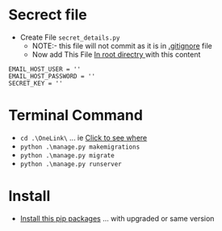 # Secrect file

-   Create File `secret_details.py`
    -   NOTE:- this file will not commit as it is in [.gitignore](.gitignore) file
    -   Now add This File [In root directry ](/OneLInk/) with this content

```
EMAIL_HOST_USER = ''
EMAIL_HOST_PASSWORD = ''
SECRET_KEY = ''
```

# Terminal Command

-   `cd .\OneLink\` ... ie [Click to see where](./OneLink/)
-   `python .\manage.py makemigrations`
-   `python .\manage.py migrate`
-   `python .\manage.py runserver`

# Install

-   [Install this pip packages](./requirements.txt) ... with upgraded or same version
